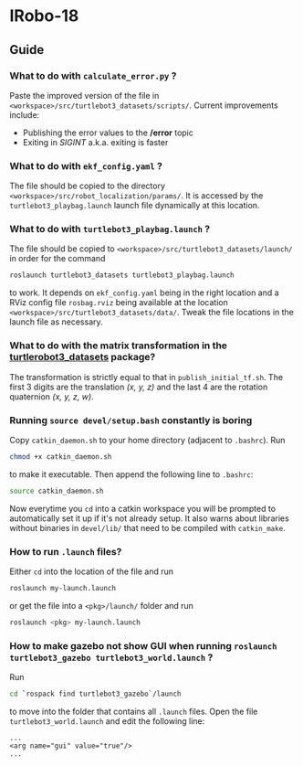 # IRobo-18

## Guide

### What to do with `calculate_error.py` ?
Paste the improved version of the file in `<workspace>/src/turtlebot3_datasets/scripts/`.
Current improvements include:
- Publishing the error values to the **/error** topic
- Exiting in *SIGINT* a.k.a. exiting is faster


### What to do with `ekf_config.yaml` ?

The file should be copied to the directory `<workspace>/src/robot_localization/params/`. It is accessed by the `turtlebot3_playbag.launch` launch file dynamically at this location.

### What to do with `turtlebot3_playbag.launch` ?

The file should be copied to `<workspace>/src/turtlebot3_datasets/launch/` in order for the command 
```bash
roslaunch turtlebot3_datasets turtlebot3_playbag.launch
``` 
to work. It depends on `ekf_config.yaml` being in the right location and a RViz config file `rosbag.rviz` being available at the location `<workspace>/src/turtlebot3_datasets/data/`. Tweak the file locations in the launch file as necessary.

### What to do with the matrix transformation in the [turtlerobot3_datasets](https://github.com/irob-labs-ist/turtlebot3_datasets) package?

The transformation is strictly equal to that in `publish_initial_tf.sh`. The first 3 digits are the translation *(x, y, z)* and the last 4 are the rotation quaternion *(x, y, z, w)*.

### Running `source devel/setup.bash` constantly is boring
Copy `catkin_daemon.sh` to your home directory (adjacent to `.bashrc`).
Run
```bash
chmod +x catkin_daemon.sh
```
to make it executable. Then append the following line to `.bashrc`:
```bash
source catkin_daemon.sh
```
Now everytime you `cd` into a catkin workspace you will be prompted to automatically set it up if it's not already setup. It also warns about libraries without binaries in `devel/lib/` that need to be compiled with `catkin_make`.

### How to run `.launch` files?
Either `cd` into the location of the file and run
```bash
roslaunch my-launch.launch
``` 
or get the file into a `<pkg>/launch/` folder and run
```bash
roslaunch <pkg> my-launch.launch
```

### How to make gazebo not show GUI when running `roslaunch turtlebot3_gazebo turtlebot3_world.launch` ?
Run
```bash
cd `rospack find turtlebot3_gazebo`/launch
```
to move into the folder that contains all `.launch` files. Open the file `turtlebot3_world.launch` and edit the following line: 
```
...
<arg name="gui" value="true"/>
...
```